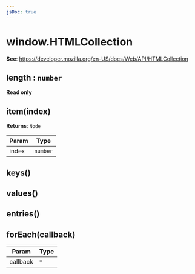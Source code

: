 ```yaml
---
jsDoc: true
---
```


<a name="htmlcollection" id="htmlcollection"></a>

# window.HTMLCollection
**See**: https://developer.mozilla.org/en-US/docs/Web/API/HTMLCollection  


<a name="nodelist-length" id="nodelist-length"></a>

## length : `number`
**Read only**


<a name="nodelist-item" id="nodelist-item"></a>

## item(index)
**Returns**: `Node`  

| Param | Type |
| --- | --- |
| index | `number` | 



<a name="nodelist-keys" id="nodelist-keys"></a>

## keys()


<a name="nodelist-values" id="nodelist-values"></a>

## values()


<a name="nodelist-entries" id="nodelist-entries"></a>

## entries()


<a name="nodelist-foreach" id="nodelist-foreach"></a>

## forEach(callback)

| Param | Type |
| --- | --- |
| callback | `*` | 


